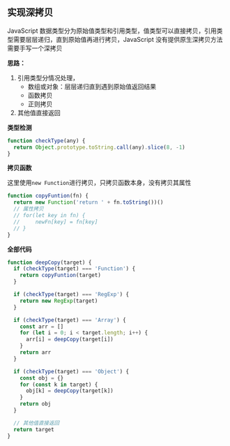 ## 实现深拷贝

JavaScript 数据类型分为原始值类型和引用类型，值类型可以直接拷贝，引用类型需要层层递归，直到原始值再进行拷贝，JavaScript 没有提供原生深拷贝方法需要手写一个深拷贝

**思路：**

1. 引用类型分情况处理，
   - 数组或对象：层层递归直到遇到原始值返回结果
   - 函数拷贝
   - 正则拷贝
2. 其他值直接返回

**类型检测**

```js
function checkType(any) {
  return Object.prototype.toString.call(any).slice(8, -1)
}
```

**拷贝函数**

这里使用`new Function`进行拷贝，只拷贝函数本身，没有拷贝其属性

```js
function copyFuntion(fn) {
  return new Function('return ' + fn.toString())()
  // 属性拷贝
  // for(let key in fn) {
  //     newFn[key] = fn[key]
  // }
}
```

**全部代码**

```js
function deepCopy(target) {
  if (checkType(target) === 'Function') {
    return copyFuntion(target)
  }

  if (checkType(target) === 'RegExp') {
    return new RegExp(target)
  }

  if (checkType(target) === 'Array') {
    const arr = []
    for (let i = 0; i < target.length; i++) {
      arr[i] = deepCopy(target[i])
    }
    return arr
  }

  if (checkType(target) === 'Object') {
    const obj = {}
    for (const k in target) {
      obj[k] = deepCopy(target[k])
    }
    return obj
  }

  // 其他值直接返回
  return target
}
```
